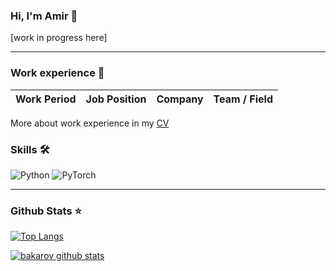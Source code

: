 ### Hi, I'm Amir 👋

[work in progress here]

---

### Work experience 👔

| Work Period                | Job Position              | Company        | Team / Field                    |
| -------------------------- | ---------------------     | -------------- | ------------------------------- |

More about work experience in my [CV](work_in_progress)

### Skills 🛠️

![Python](https://img.shields.io/badge/Python-Experienced-_.svg?logo=python)
![PyTorch](https://img.shields.io/badge/PyTorch-User-_.svg?logo=pytorch)


---

### Github Stats ⭐

[![Top Langs](https://github-readme-stats.vercel.app/api/top-langs/?username=bakarov&layout=compact&theme=nightowl)](https://github.com/anuraghazra/github-readme-stats)

[![bakarov github stats](https://github-readme-stats.vercel.app/api?username=bakarov&show_icons=true&hide=prs,contribs&theme=nightowl)](https://github.com/anuraghazra/github-readme-stats)
